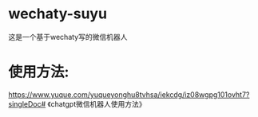 # wechaty-suyu
这是一个基于wechaty写的微信机器人
# 使用方法:
https://www.yuque.com/yuqueyonghu8tvhsa/iekcdg/iz08wgpg101ovht7?singleDoc# 《chatgpt微信机器人使用方法》
